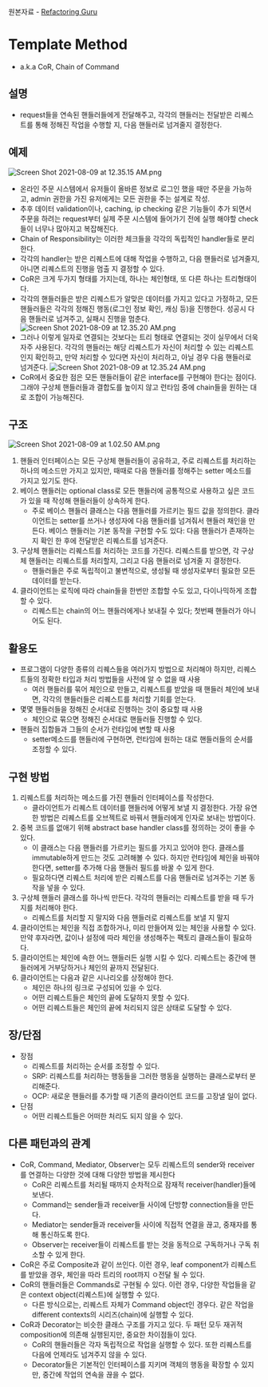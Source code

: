 원본자료 - [Refactoring Guru](https://refactoring.guru/design-patterns/template-method)

# Template Method
- a.k.a CoR, Chain of Command


## 설명
- request들을 연속된 핸들러들에게 전달해주고, 각각의 핸들러는 전달받은 리퀘스트를 통해 정해진 작업을 수행할 지, 다음 핸들러로 넘겨줄지 결정한다.

## 예제
![Screen Shot 2021-08-09 at 12.35.15 AM.png](https://res.cloudinary.com/ddeivviyp/image/upload/v1628441994/MyBlog/yaklg2z2bflrs5sqc9qu.png)
- 온라인 주문 시스템에서 유저들이 올바른 정보로 로그인 했을 때만 주문을 가능하고, admin 권한을 가진 유저에게는 모든 권한을 주는 설계로 작성.
- 추후 데이터 validation이나, caching, ip checking 같은 기능들이 추가 되면서 주문을 하려는 request부터 실제 주문 시스템에 들어가기 전에 실행 해야할 check들이 너무나 많아지고 복잡해진다.
- Chain of Responsibility는 이러한 체크들을 각각의 독립적인 handler들로 분리한다.
- 각각의 handler는 받은 리퀘스트에 대해 작업을 수행하고, 다음 핸들러로 넘겨줄지, 아니면 리퀘스트의 진행을 멈출 지 결정할 수 있다.
- CoR은 크게 두가지 형태를 가지는데, 하나는 체인형태, 또 다른 하나는 트리형태이다.
- 각각의 핸들러들은 받은 리퀘스트가 알맞은 데이터를 가지고 있다고 가정하고, 모든 핸들러들은 각각의 정해진 행동(로그인 정보 확인, 캐싱 등)을 진행한다. 성공시 다음 핸들러로 넘겨주고, 실패시 진행을 멈춘다.
  ![Screen Shot 2021-08-09 at 12.35.20 AM.png](https://res.cloudinary.com/ddeivviyp/image/upload/v1628441994/MyBlog/zz1bhrjxywrcv7lbn9ah.png)
- 그러나 이렇게 일자로 연결되는 것보다는 트리 형태로 연결되는 것이 실무에서 더욱 자주 사용된다. 각각의 핸들러는 해당 리퀘스트가 자신이 처리할 수 있는 리퀘스트인지 확인하고, 만약 처리할 수 있다면 자신이 처리하고, 아닐 경우 다음 핸들러로 넘겨준다.
  ![Screen Shot 2021-08-09 at 12.35.24 AM.png](https://res.cloudinary.com/ddeivviyp/image/upload/v1628441995/MyBlog/zzeeryspnkf9acsopyyt.png)
- CoR에서 중요한 점은 모든 핸들러들이 같은 interface를 구현해야 한다는 점이다. 그래야 구상체 핸들러들과 결합도를 높이지 않고 런타임 중에 chain들을 원하는 대로 조합이 가능해진다.

## 구조
![Screen Shot 2021-08-09 at 1.02.50 AM.png](https://res.cloudinary.com/ddeivviyp/image/upload/v1628441993/MyBlog/hwl7brcxwgvgefejm2vh.png)
1. 핸들러 인터페이스는 모든 구상체 핸들러들이 공유하고, 주로 리퀘스트를 처리하는 하나의 메소드만 가지고 있지만, 때때로 다음 핸들러를 정해주는 setter 메소드를 가지고 있기도 한다.
2. 베이스 핸들러는 optional class로 모든 핸들러에 공통적으로 사용하고 싶은 코드가 있을 때 작성해 핸들러들이 상속하게 한다.
    - 주로 베이스 핸들러 클래스는 다음 핸들러를 가르키는 필드 값을 정의한다. 클라이언트는 setter를 쓰거나 생성자에 다음 핸들러를 넘겨줘서 핸들러 채인을 만든다. 베이스 핸들러는 기본 동작을 구현할 수도 있다: 다음 핸들러가 존재하는 지 확인 한 후에 전달받은 리퀘스트를 넘겨준다.
3. 구상체 핸들러는 리퀘스트를 처리하는 코드를 가진다. 리퀘스트를 받으면, 각 구상체 핸들러는 리퀘스트를 처리할지, 그리고 다음 핸들러로 넘겨줄 지 결정한다.
    - 핸들러들은 주로 독립적이고 불변적으로, 생성될 때 생성자로부터 필요한 모든 데이터를 받는다.
4. 클라이언트는 로직에 따라 chain들을 한번만 조합할 수도 있고, 다이나믹하게 조합할 수 있다.
    - 리퀘스트는 chain의 어느 핸들러에게나 보내질 수 있다; 첫번째 핸들러가 아니어도 된다.

## 활용도
- 프로그램이 다양한 종류의 리퀘스들을 여러가지 방법으로 처리해야 하지만, 리퀘스트들의 정확한 타입과 처리 방법들을 사전에 알 수 없을 때 사용
    - 여러 핸들러를 묶어 체인으로 만들고, 리퀘스트를 받았을 때 핸들러 체인에 보내면, 각각의 핸들러들은 리퀘스트를 처리할 기회를 얻는다.
- 몇몇 핸들러들을 정해진 순서대로 진행하는 것이 중요할 때 사용
    - 체인으로 묶으면 정해진 순서대로 핸들러들 진행할 수 있다.
- 핸들러 집합들과 그들의 순서가 런타임에 변할 때 사용
    - setter메소드를 핸들러에 구현하면, 런타임에 원하는 대로 핸들러들의 순서를 조정할 수 있다.

## 구현 방법
1. 리퀘스트를 처리하는 메소드를 가진 핸들러 인터페이스를 작성한다.
    - 클라이언트가 리퀘스트 데이터를 핸들러에 어떻게 보낼 지 결정한다. 가장 유연한 방법은 리퀘스트를 오브젝트로 바꿔서 핸들러에게 인자로 보내는 방법이다.
2. 중복 코드를 없애기 위해 abstract base handler class를 정의하는 것이 좋을 수 있다.
    - 이 클래스는 다음 핸들러를 가르키는 필드를 가지고 있어야 한다. 클래스를 immutable하게 만드는 것도 고려해볼 수 있다. 하지만 런타임에 체인을 바꿔야 한다면, setter를 추가해 다음 핸들러 필드를 바꿀 수 있게 한다.
    - 필요하다면 리퀘스트 처리에 받은 리퀘스트를 다음 핸들러로 넘겨주는 기본 동작을 넣을 수 있다.
3. 구상체 핸들러 클래스를 하나씩 만든다. 각각의 핸들러는 리퀘스트를 받을 때 두가지를 처리해야 한다.
    - 리퀘스트를 처리할 지 말지와 다음 핸들러로 리퀘스트를 보낼 지 말지
4. 클라이언트는 체인을 직접 조합하거나, 미리 만들어져 있는 체인을 사용할 수 있다. 만약 후자라면, 값이나 설정에 따라 체인을 생성해주는 팩토리 클래스들이 필요하다.
5. 클라이언트는 체인에 속한 어느 핸들러든 실행 시킬 수 있다. 리퀘스트는 중간에 핸들러에게 거부당하거나 체인의 끝까지 전달된다.
6. 클라이언트는 다음과 같은 시나리오를 상정해야 한다.
    - 체인은 하나의 링크로 구성되어 있을 수 있다.
    - 어떤 리퀘스트들은 체인의 끝에 도달하지 못할 수 있다.
    - 어떤 리퀘스트들은 체인의 끝에 처리되지 않은 상태로 도달할 수 있다.

## 장/단점
- 장점
    - 리퀘스트를 처리하는 순서를 조정할 수 있다.
    - SRP: 리퀘스트를 처리하는 행동들을 그러한 행동을 실행하는 클래스로부터 분리해준다.
    - OCP: 새로운 핸들러를 추가할 때 기존의 클라이언트 코드를 고장낼 일이 없다.
- 단점
    - 어떤 리퀘스트들은 어떠한 처리도 되지 않을 수 있다.


## 다른 패턴과의 관계
- CoR, Command, Mediator, Observer는 모두 리퀘스트의 sender와 receiver를 연결하는 다양한 것에 대해 다양한 방법을 제시한다
    - CoR은 리퀘스트를 처리될 때까지 순차적으로 잠재적 receiver(handler)들에 보낸다.
    - Command는 sender들과 receiver들 사이에 단방향 connection들을 만든다.
    - Mediator는 sender들과 receiver들 사이에 직접적 연결을 끊고, 중재자를 통해 통신하도록 한다.
    - Observer는 receiver들이 리퀘스트를 받는 것을 동적으로 구독하거나 구독 취소할 수 있게 한다.
- CoR은 주로 Composite과 같이 쓰인다. 이런 경우, leaf component가 리퀘스트를 받았을 경우, 체인을 따라 트리의 root까지 ㅇ전달 될 수 있다.
- CoR의 핸들러들은 Commands로 구현될 수 있다. 이런 경우, 다양한 작업들을 같은 context object(리퀘스트)에 실행할 수 있다.
    - 다른 방식으로는, 리퀘스트 자체가 Command object인 경우다. 같은 작업을 different contexts의 시리즈(chain)에 실행할 수 있다.
- CoR과 Decorator는 비슷한 클래스 구조를 가지고 있다. 두 패턴 모두 재귀적 composition에 의존해 실행된지만, 중요한 차이점들이 있다.
    - CoR의 핸들러들은 각자 독립적으로 작업을 실행할 수 있다. 또한 리퀘스트를 다음에 언제라도 넘겨주지 않을 수 있다.
    - Decorator들은 기본적인 인터페이스를 지키며 객체의 행동을 확장할 수 있지만, 중간에 작업의 연속을 끊을 수 없다.

